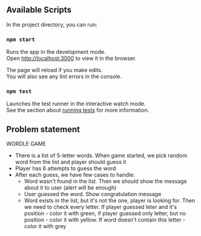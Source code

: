 ## Available Scripts

In the project directory, you can run:

### `npm start`

Runs the app in the development mode.\
Open [http://localhost:3000](http://localhost:3000) to view it in the browser.

The page will reload if you make edits.\
You will also see any lint errors in the console.

### `npm test`

Launches the test runner in the interactive watch mode.\
See the section about [running tests](https://facebook.github.io/create-react-app/docs/running-tests) for more information.

## Problem statement

WORDLE GAME

* There is a list of 5-letter words. When game started, we pick random word from the list and player should guess it
* Player has 6 attempts to guess the word
* After each guess, we have few cases to handle:
  - Word wasn't found in the list. Then we should show the message about it to user (alert will be enough)
  - User guessed the word. Show congratulation message
  - Word exists in the list, but it's not the one, player is looking for. Then we need to check every letter. If player guessed leter and it's position - color it with green, if player guessed only letter, but no position - color it with yellow. If word doesn't contain this letter - color it with grey 
